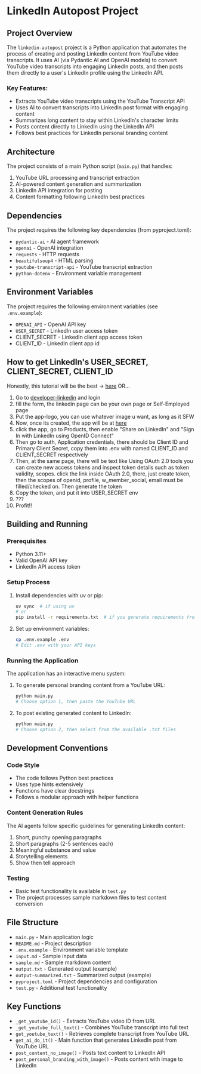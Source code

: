 # LinkedIn Autopost Project

## Project Overview

The `linkedin-autopost` project is a Python application that automates the process of creating and posting LinkedIn content from YouTube video transcripts. It uses AI (via Pydantic AI and OpenAI models) to convert YouTube video transcripts into engaging LinkedIn posts, and then posts them directly to a user's LinkedIn profile using the LinkedIn API.

### Key Features:
- Extracts YouTube video transcripts using the YouTube Transcript API
- Uses AI to convert transcripts into LinkedIn post format with engaging content
- Summarizes long content to stay within LinkedIn's character limits
- Posts content directly to LinkedIn using the LinkedIn API
- Follows best practices for LinkedIn personal branding content

## Architecture

The project consists of a main Python script (`main.py`) that handles:
1. YouTube URL processing and transcript extraction
2. AI-powered content generation and summarization
3. LinkedIn API integration for posting
4. Content formatting following LinkedIn best practices

## Dependencies

The project requires the following key dependencies (from pyproject.toml):
- `pydantic-ai` - AI agent framework
- `openai` - OpenAI integration
- `requests` - HTTP requests
- `beautifulsoup4` - HTML parsing
- `youtube-transcript-api` - YouTube transcript extraction
- `python-dotenv` - Environment variable management

## Environment Variables

The project requires the following environment variables (see `.env.example`):
- `OPENAI_API` - OpenAI API key
- `USER_SECRET` - LinkedIn user access token
- CLIENT_SECRET - LinkedIn client app access token
- CLIENT_ID - LinkedIn client app id

## How to get LinkedIn's USER_SECRET, CLIENT_SECRET, CLIENT_ID
Honestly, this tutorial will be the best -> [here](https://medium.com/data-science/linkedin-api-python-programmatically-publishing-d88a03f08ff1)
OR...
1. Go to [developer-linkedin](https://developer.linkedin.com/) and login
2. fill the form, the linkedin page can be your own page or Self-Employed page 
3. Put the app-logo, you can use whatever image u want, as long as it SFW
4. Now, once its created, the app will be at [here](https://www.linkedin.com/developers/apps)
5. click the app, go to Products, then enable "Share on LinkedIn" and "Sign In with LinkedIn using OpenID Connect"
6. Then go to auth, Application credentials, there should be Client ID and Primary Client Secret, copy them into .env with named CLIENT_ID and CLIENT_SECRET respectively
7. Then, at the same page, there will be text like Using OAuth 2.0 tools you can create new access tokens and inspect token details such as token validity, scopes. click the link inside OAuth 2.0, there, just create token, then the scopes of openid, profile, w_member_social, email must be filled/checked on. Then generate the token
8. Copy the token, and put it into USER_SECRET env
9. ???
10. Profit!!

## Building and Running

### Prerequisites
- Python 3.11+
- Valid OpenAI API key
- LinkedIn API access token

### Setup Process
1. Install dependencies with uv or pip:
   ```bash
   uv sync  # if using uv
   # or
   pip install -r requirements.txt  # if you generate requirements from pyproject.toml
   ```

2. Set up environment variables:
   ```bash
   cp .env.example .env
   # Edit .env with your API keys
   ```

### Running the Application
The application has an interactive menu system:

1. To generate personal branding content from a YouTube URL:
   ```bash
   python main.py
   # Choose option 1, then paste the YouTube URL
   ```

2. To post existing generated content to LinkedIn:
   ```bash
   python main.py
   # Choose option 2, then select from the available .txt files
   ```

## Development Conventions

### Code Style
- The code follows Python best practices
- Uses type hints extensively
- Functions have clear docstrings
- Follows a modular approach with helper functions

### Content Generation Rules
The AI agents follow specific guidelines for generating LinkedIn content:
1. Short, punchy opening paragraphs
2. Short paragraphs (2-5 sentences each)
3. Meaningful substance and value
4. Storytelling elements
5. Show then tell approach

### Testing
- Basic test functionality is available in `test.py`
- The project processes sample markdown files to test content conversion

## File Structure
- `main.py` - Main application logic
- `README.md` - Project description
- `.env.example` - Environment variable template
- `input.md` - Sample input data
- `sample.md` - Sample markdown content
- `output.txt` - Generated output (example)
- `output-summarized.txt` - Summarized output (example)
- `pyproject.toml` - Project dependencies and configuration
- `test.py` - Additional test functionality

## Key Functions
- `_get_youtube_id()` - Extracts YouTube video ID from URL
- `_get_youtube_full_text()` - Combines YouTube transcript into full text
- `get_youtube_text()` - Retrieves complete transcript from YouTube URL
- `get_ai_do_it()` - Main function that generates LinkedIn post from YouTube URL
- `post_content_no_image()` - Posts text content to LinkedIn API
- `post_personal_branding_with_image()` - Posts content with image to LinkedIn
